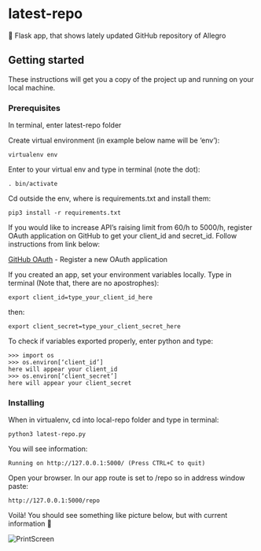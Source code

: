 # latest-repo
🐍 Flask app, that shows lately updated GitHub repository of Allegro 

## Getting started

These instructions will get you a copy of the project up and running on your local machine. 

### Prerequisites

In terminal, enter latest-repo folder

Create virtual environment (in example below name will be ‘env’):

```
virtualenv env
```

Enter to your virtual env and type in terminal (note the dot):

```
. bin/activate
```

Cd outside the env, where is requirements.txt and install them:

```
pip3 install -r requirements.txt
```

If you would like to increase API’s raising limit from 60/h to 5000/h, register OAuth application on GitHub to get your client_id and secret_id. Follow instructions from link below:

[GitHub OAuth](https://github.com/settings/applications/new) - Register a new OAuth application

If you created an app, set your environment variables locally. Type in terminal (Note that, there are no apostrophes):

```
export client_id=type_your_client_id_here
```

then:

```
export client_secret=type_your_client_secret_here
```

To check if variables exported properly, enter python and type:

```
>>> import os
>>> os.environ[‘client_id’]
here will appear your client_id
>>> os.environ[‘client_secret’]
here will appear your client_secret
```

### Installing

When in virtualenv, cd into local-repo folder and type in terminal:

```
python3 latest-repo.py
```

You will see information:

```
Running on http://127.0.0.1:5000/ (Press CTRL+C to quit)
```

Open your browser. In our app route is set to /repo so in address window paste:

```
http://127.0.0.1:5000/repo
```

Voilà! You should see something like picture below, but with current information 🙂

![PrintScreen](https://cloud.githubusercontent.com/assets/22544944/25808798/6955172a-340b-11e7-883f-0fd1442f5240.png)